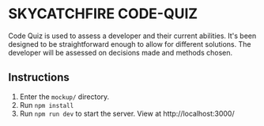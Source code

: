 # SKYCATCHFIRE CODE-QUIZ

Code Quiz is used to assess a developer and their current abilities. It's been designed to be straightforward enough to allow for different solutions. The developer will be assessed on decisions made and methods chosen.

## Instructions

1. Enter the `mockup/` directory.
2. Run `npm install`
3. Run `npm run dev` to start the server. View at http://localhost:3000/

